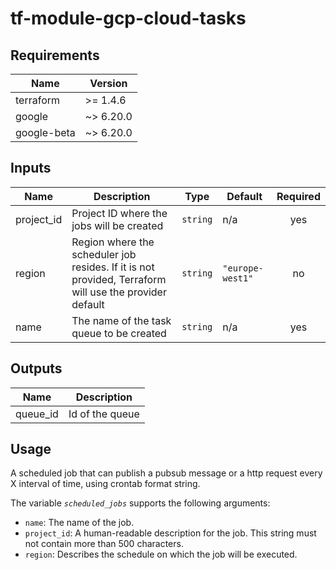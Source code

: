 # tf-module-gcp-cloud-tasks
## Requirements

| Name | Version |
|------|---------|
| terraform | >= 1.4.6 |
| google | ~> 6.20.0 |
| google-beta | ~> 6.20.0 |

## Inputs

| Name | Description | Type | Default | Required |
|------|-------------|------|---------|:--------:|
| project\_id | Project ID where the jobs will be created | `string` | n/a | yes |
| region | Region where the scheduler job resides. If it is not provided, Terraform will use the provider default | `string` | `"europe-west1"` | no |
| name | The name of the task queue to be created | `string` | n/a | yes |

## Outputs

| Name | Description |
|------|-------------|
|  queue_id | Id of the queue |

## Usage

A scheduled job that can publish a pubsub message or a http request every X interval of time, using crontab format string.

The variable *`scheduled_jobs`* supports the following arguments:
- `name`: The name of the job.
- `project_id`: A human-readable description for the job. This string must not contain more than 500 characters.
- `region`: Describes the schedule on which the job will be executed.
